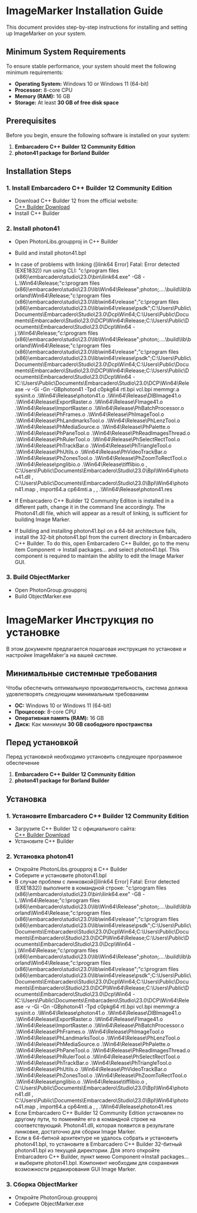 
# ImageMarker Installation Guide

This document provides step-by-step instructions for installing and setting up ImageMarker on your system.

## Minimum System Requirements

To ensure stable performance, your system should meet the following minimum requirements:

- **Operating System:** Windows 10 or Windows 11 (64-bit)  
- **Processor:** 8-core CPU  
- **Memory (RAM):** 16 GB  
- **Storage:** At least **30 GB of free disk space**  

## Prerequisites

Before you begin, ensure the following software is installed on your system:

1. **Embarcadero C++ Builder 12 Community Edition**  
2. **photon41 package for Borland Builder**  


## Installation Steps

### 1. Install Embarcadero C++ Builder 12 Community Edition

- Download C++ Builder 12 from the official website:  
  [C++ Builder Download](https://www.embarcadero.com/products/cbuilder/starter)
- Install C++ Builder

### 2. Install photon41

- Open PhotonLibs.groupproj in C++ Builder
- Build and install photon41.bpl
- In case of problems with linking ([ilink64 Error] Fatal: Error detected (EXE1832)) run using CLI:
  "c:\program files (x86)\embarcadero\studio\23.0\bin\ilink64.exe" -G8 -L.\Win64\Release;"c:\program files (x86)\embarcadero\studio\23.0\lib\Win64\Release";photon;..\..\build\lib\borland\Win64\Release;"c:\program files (x86)\embarcadero\studio\23.0\lib\win64\release";"c:\program files (x86)\embarcadero\studio\23.0\lib\win64\release\psdk";C:\Users\Public\Documents\Embarcadero\Studio\23.0\Dcp\Win64;C:\Users\Public\Documents\Embarcadero\Studio\23.0\DCP\Win64\Release;C:\Users\Public\Documents\Embarcadero\Studio\23.0\Dcp\Win64 -j.\Win64\Release;"c:\program files (x86)\embarcadero\studio\23.0\lib\Win64\Release";photon;..\..\build\lib\borland\Win64\Release;"c:\program files (x86)\embarcadero\studio\23.0\lib\win64\release";"c:\program files (x86)\embarcadero\studio\23.0\lib\win64\release\psdk";C:\Users\Public\Documents\Embarcadero\Studio\23.0\Dcp\Win64;C:\Users\Public\Documents\Embarcadero\Studio\23.0\DCP\Win64\Release;C:\Users\Public\Documents\Embarcadero\Studio\23.0\Dcp\Win64 -lC:\Users\Public\Documents\Embarcadero\Studio\23.0\DCP\Win64\Release -v -Gi -Gn -GBphoton41 -Tpd c0pkg64 rtl.bpi vcl.bpi memmgr.a sysinit.o .\Win64\Release\photon41.o .\Win64\Release\DIBImage41.o .\Win64\Release\ExportRaster.o .\Win64\Release\FImage41.o .\Win64\Release\ImportRaster.o .\Win64\Release\PhBatchProcessor.o .\Win64\Release\PhFrames.o .\Win64\Release\PhImageTool.o .\Win64\Release\PhLandmarksTool.o .\Win64\Release\PhLenzTool.o .\Win64\Release\PhMediaSource.o .\Win64\Release\PhPalette.o .\Win64\Release\PhPaneTool.o .\Win64\Release\PhReadImagesThread.o .\Win64\Release\PhRulerTool.o .\Win64\Release\PhSelectRectTool.o .\Win64\Release\PhTrackBar.o .\Win64\Release\PhTriangleTool.o .\Win64\Release\PhUtils.o .\Win64\Release\PhVideoTrackBar.o .\Win64\Release\PhZonesTool.o .\Win64\Release\PhZoomToRectTool.o .\Win64\Release\pnglibio.o .\Win64\Release\tifflibio.o , C:\Users\Public\Documents\Embarcadero\Studio\23.0\Bpl\Win64\photon41.dll , C:\Users\Public\Documents\Embarcadero\Studio\23.0\Bpl\Win64\photon41.map , import64.a cp64mti.a , , .\Win64\Release\photon41.res
- If Embarcadero C++ Builder 12 Community Edition is installed in a different path, change it in the command line accordingly.
  The Photon41.dll file, which will appear as a result of linking, is sufficient for building Image Marker.

- If building and installing photon41.bpl on a 64-bit architecture fails, install the 32-bit photon41.bpl from the current directory in Embarcadero C++ Builder.
  To do this, open Embarcadero C++ Builder, go to the menu item Component -> Install packages... and select photon41.bpl.
  This component is required to maintain the ability to edit the Image Marker GUI. 

### 3. Build ObjectMarker

- Open PhotonGroup.groupproj
- Build ObjectMarker.exe


# ImageMarker Инструкция по установке

В этом документе предлагается пошаговая инструкция по установке и настройке ImageMaker'а на вашей системе.

## Минимальные системные требования

Чтобы обеспечить оптимальную производительность, система должна удовлетворять следующим минимальным требованиям

- **ОС:** Windows 10 or Windows 11 (64-bit)  
- **Процессор:** 8-core CPU  
- **Оперативная память (RAM):** 16 GB  
- **Диск:** Как минимум **30 GB свободного пространства**  

## Перед установкой

Перед установкой необходимо установить следующее программное обеспечение

1. **Embarcadero C++ Builder 12 Community Edition**  
2. **photon41 package for Borland Builder**  


## Установка

### 1. Установите Embarcadero C++ Builder 12 Community Edition

- Загрузите C++ Builder 12 с официального сайта:  
  [C++ Builder Download](https://www.embarcadero.com/products/cbuilder/starter)
- Установите C++ Builder

### 2. Установка photon41

- Откройте PhotonLibs.groupproj в C++ Builder
- Соберите и установите photon41.bpl
- В случае проблем с линковкой([ilink64 Error] Fatal: Error detected (EXE1832)) выполните в командной строке:
  "c:\program files (x86)\embarcadero\studio\23.0\bin\ilink64.exe" -G8 -L.\Win64\Release;"c:\program files (x86)\embarcadero\studio\23.0\lib\Win64\Release";photon;..\..\build\lib\borland\Win64\Release;"c:\program files (x86)\embarcadero\studio\23.0\lib\win64\release";"c:\program files (x86)\embarcadero\studio\23.0\lib\win64\release\psdk";C:\Users\Public\Documents\Embarcadero\Studio\23.0\Dcp\Win64;C:\Users\Public\Documents\Embarcadero\Studio\23.0\DCP\Win64\Release;C:\Users\Public\Documents\Embarcadero\Studio\23.0\Dcp\Win64 -j.\Win64\Release;"c:\program files (x86)\embarcadero\studio\23.0\lib\Win64\Release";photon;..\..\build\lib\borland\Win64\Release;"c:\program files (x86)\embarcadero\studio\23.0\lib\win64\release";"c:\program files (x86)\embarcadero\studio\23.0\lib\win64\release\psdk";C:\Users\Public\Documents\Embarcadero\Studio\23.0\Dcp\Win64;C:\Users\Public\Documents\Embarcadero\Studio\23.0\DCP\Win64\Release;C:\Users\Public\Documents\Embarcadero\Studio\23.0\Dcp\Win64 -lC:\Users\Public\Documents\Embarcadero\Studio\23.0\DCP\Win64\Release -v -Gi -Gn -GBphoton41 -Tpd c0pkg64 rtl.bpi vcl.bpi memmgr.a sysinit.o .\Win64\Release\photon41.o .\Win64\Release\DIBImage41.o .\Win64\Release\ExportRaster.o .\Win64\Release\FImage41.o .\Win64\Release\ImportRaster.o .\Win64\Release\PhBatchProcessor.o .\Win64\Release\PhFrames.o .\Win64\Release\PhImageTool.o .\Win64\Release\PhLandmarksTool.o .\Win64\Release\PhLenzTool.o .\Win64\Release\PhMediaSource.o .\Win64\Release\PhPalette.o .\Win64\Release\PhPaneTool.o .\Win64\Release\PhReadImagesThread.o .\Win64\Release\PhRulerTool.o .\Win64\Release\PhSelectRectTool.o .\Win64\Release\PhTrackBar.o .\Win64\Release\PhTriangleTool.o .\Win64\Release\PhUtils.o .\Win64\Release\PhVideoTrackBar.o .\Win64\Release\PhZonesTool.o .\Win64\Release\PhZoomToRectTool.o .\Win64\Release\pnglibio.o .\Win64\Release\tifflibio.o , C:\Users\Public\Documents\Embarcadero\Studio\23.0\Bpl\Win64\photon41.dll , C:\Users\Public\Documents\Embarcadero\Studio\23.0\Bpl\Win64\photon41.map , import64.a cp64mti.a , , .\Win64\Release\photon41.res
- Если Embarcadero C++ Builder 12 Community Edition установлен по другому пути, то поменяйте его в командной строке на соответствующий.
  Photon41.dll, которая появится в результате линковке, достаточно для сборки Image Marker.
- Если в 64-битной архитектуре не удалось собрать и установить photon41.bpl, то установите в Embarcadero C++ Builder 32-битный photon41.bpl из текущей директории.
  Для этого откройте Embarcadero C++ Builder, пункт меню Component->Install packages... и выберите photon41.bpl. Компонент необходим для сохранения возможности редакирования GUI Image Marker. 

### 3. Сборка ObjectMarker

- Откройте PhotonGroup.groupproj
- Соберите ObjectMarker.exe
